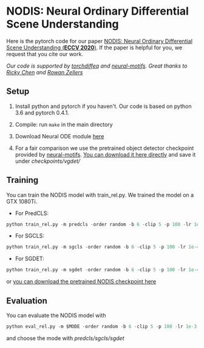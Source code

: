 # NODIS: Neural Ordinary Differential Scene Understanding
Here is the pytorch code for our paper [NODIS: Neural Ordinary Differential Scene Understanding (**ECCV 2020**)](https://arxiv.org/abs/2001.04735v2). If the paper is helpful for you, we request that you cite our work.

*Our code is supported by [torchdiffeq](https://github.com/rtqichen/torchdiffeq) and [neural-motifs](https://github.com/rowanz/neural-motifs). Great thanks to [Ricky Chen](https://github.com/rtqichen) and [Rowan Zellers](https://github.com/rowanz)*

## Setup
1. Install python and pytorch if you haven't. Our code is based on python 3.6 and pytorch 0.4.1.

2. Compile: run ```make``` in the main directory

3. Download Neural ODE module [here](https://github.com/rtqichen/torchdiffeq/tree/master/torchdiffeq)

4. For a fair comparison we use the pretrained object detector checkpoint provided by [neural-motifs](https://github.com/rowanz/neural-motifs). [You can download it here directly](https://drive.google.com/open?id=1xXIcROgv-u1Yq7ILIyWAndVBQxvP3jUD) and save it under *checkpoints/vgdet/*

## Training
You can train the NODIS model with train_rel.py. We trained the model on a GTX 1080Ti.
+ For PredCLS: 
```python
python train_rel.py -m predcls -order random -b 6 -clip 5 -p 100 -lr 1e-4 -ngpu 1 -ckpt checkpoints/vgdet/vg-24.tar -save_dir checkpoints/ -nepoch 20
```
+ For SGCLS: 
```python
python train_rel.py -m sgcls -order random -b 6 -clip 5 -p 100 -lr 1e-4 -ngpu 1 -ckpt checkpoints/vgdet/vg-24.tar -save_dir checkpoints/ -nepoch 20
```
+ For SGDET: 
```python
python train_rel.py -m sgdet -order random -b 6 -clip 5 -p 100 -lr 1e-4 -ngpu 1 -ckpt $CHECKPOINT -save_dir checkpoints/ -nepoch 20
```
or [you can download the pretrained NODIS checkpoint here](https://drive.google.com/open?id=1kOPX7Fj-QW5rMr7HyRgL2h4Tb2RZlCj9)

## Evaluation
You can evaluate the NODIS model with 
```python
python eval_rel.py -m $MODE -order random -b 6 -clip 5 -p 100 -lr 1e-3 -ngpu 1 -test -ckpt $CHECKPOINT -nepoch 50
```
and choose the mode with *predcls/sgcls/sgdet*

